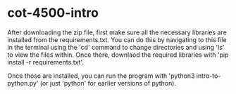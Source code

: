 # cot-4500-intro

After downloading the zip file, first make sure all the necessary libraries are installed from the requirements.txt. You can do this by navigating to this file in the terminal using the 'cd' command to change directories and using 'ls' to view the files within. Once there, downlaod the required libraries with 'pip install -r requirements.txt'.

Once those are installed, you can run the program with 'python3 intro-to-python.py' (or just 'python' for earlier versions of python).
